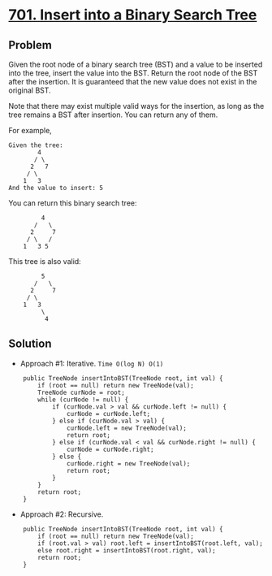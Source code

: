 # <a href='https://leetcode.com/problems/insert-into-a-binary-search-tree/'>701. Insert into a Binary Search Tree</a>

## Problem
Given the root node of a binary search tree (BST) and a value to be inserted into the tree, insert the value into the BST. Return the root node of the BST after the insertion. It is guaranteed that the new value does not exist in the original BST.

Note that there may exist multiple valid ways for the insertion, as long as the tree remains a BST after insertion. You can return any of them.

For example, 
```
Given the tree:
        4
       / \
      2   7
     / \
    1   3
And the value to insert: 5
```
You can return this binary search tree:
```
         4
       /   \
      2     7
     / \   /
    1   3 5
```
This tree is also valid:
```
         5
       /   \
      2     7
     / \   
    1   3
         \
          4
``` 

## Solution
- Approach #1: Iterative. ```Time O(log N) O(1)```
```
    public TreeNode insertIntoBST(TreeNode root, int val) {
        if (root == null) return new TreeNode(val);
        TreeNode curNode = root;
        while (curNode != null) {
            if (curNode.val > val && curNode.left != null) {
                curNode = curNode.left;
            } else if (curNode.val > val) {
                curNode.left = new TreeNode(val);
                return root;
            } else if (curNode.val < val && curNode.right != null) {
                curNode = curNode.right;
            } else {
                curNode.right = new TreeNode(val);
                return root;
            }
        }
        return root;
    }
```

- Approach #2: Recursive. 
```
    public TreeNode insertIntoBST(TreeNode root, int val) {
        if (root == null) return new TreeNode(val);
        if (root.val > val) root.left = insertIntoBST(root.left, val);
        else root.right = insertIntoBST(root.right, val);
        return root;
    }
```
